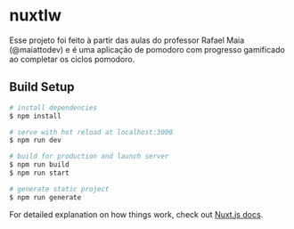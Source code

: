 # nuxtlw

Esse projeto foi feito à partir das aulas do professor Rafael Maia (@maiattodev) e é uma aplicação
de pomodoro com progresso gamificado ao completar os ciclos pomodoro.

## Build Setup

```bash
# install dependencies
$ npm install

# serve with hot reload at localhost:3000
$ npm run dev

# build for production and launch server
$ npm run build
$ npm run start

# generate static project
$ npm run generate
```

For detailed explanation on how things work, check out [Nuxt.js docs](https://nuxtjs.org).
